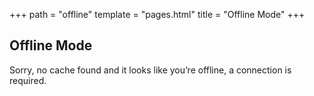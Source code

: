 +++
path = "offline"
template = "pages.html"
title = "Offline Mode"
+++

## Offline Mode

Sorry, no cache found and it looks like you’re offline, a connection is required.
